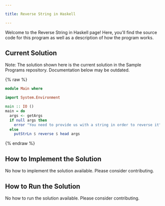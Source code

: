 ```yaml
---

title: Reverse String in Haskell

---
```


Welcome to the Reverse String in Haskell page! Here, you'll find the source code for this program as well as a description of how the program works.

## Current Solution

Note: The solution shown here is the current solution in the Sample Programs repository. Documentation below may be outdated.

{% raw %}

```Haskell
module Main where

import System.Environment

main :: IO ()
main = do
  args <- getArgs
  if null args then
    error "You need to provide us with a string in order to reverse it"
  else
    putStrLn $ reverse $ head args

```

{% endraw %}

## How to Implement the Solution

No how to implement the solution available. Please consider contributing.

## How to Run the Solution

No how to run the solution available. Please consider contributing.
